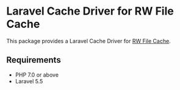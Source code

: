 # Laravel Cache Driver for RW File Cache

This package provides a Laravel Cache Driver for [RW File Cache](https://github.com/rapidwebltd/RW-File-Cache). 

## Requirements

* PHP 7.0 or above
* Laravel 5.5
